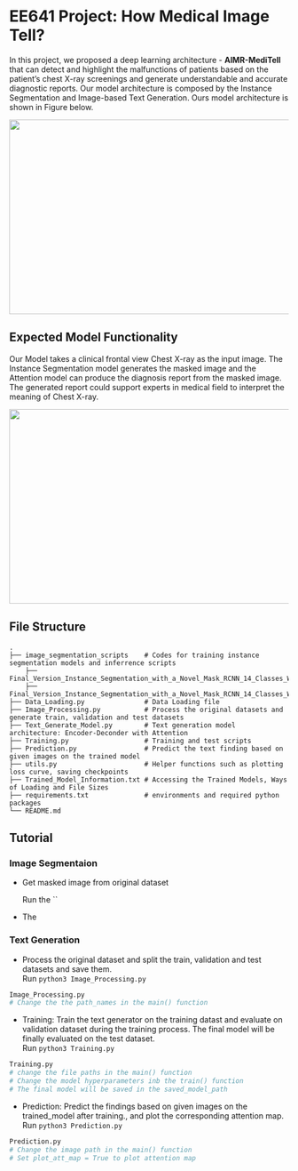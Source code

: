 # EE641 Project: How Medical Image Tell? 
In this project, we proposed a deep learning architecture - **AIMR-MediTell** that can detect and highlight the malfunctions of patients based on the patient’s chest X-ray screenings and generate understandable and accurate diagnostic reports. Our model architecture is composed by the Instance Segmentation and Image-based Text Generation. Ours model architecture is shown in Figure below. 

<img src="https://user-images.githubusercontent.com/63425702/236669671-2c4f58f4-8785-48d7-a5a3-012b024a08d4.jpg" width="700" height="350">

## Expected Model Functionality
Our Model takes a clinical frontal view Chest X-ray as the input image. The Instance Segmentation model generates the masked image and the Attention model can produce the diagnosis report from the masked image. The generated report could support experts in medical field to interpret the meaning of Chest X-ray. 

<img src="https://user-images.githubusercontent.com/63425702/236601842-a55dd16c-da53-4b19-90d6-a25c82c5dece.png" width="700" height="350">

## File Structure 

    .
    ├── image_segmentation_scripts    # Codes for training instance segmentation models and inferrence scripts
        ├── Final_Version_Instance_Segmentation_with_a_Novel_Mask_RCNN_14_Classes_Without_Outputs.ipynb
        ├── Final_Version_Instance_Segmentation_with_a_Novel_Mask_RCNN_14_Classes_Without_Outputs.py
    ├── Data_Loading.py               # Data Loading file
    ├── Image_Processing.py           # Process the original datasets and generate train, validation and test datasets
    ├── Text_Generate_Model.py        # Text generation model architecture: Encoder-Deconder with Attention
    ├── Training.py                   # Training and test scripts
    ├── Prediction.py                 # Predict the text finding based on given images on the trained model
    ├── utils.py                      # Helper functions such as plotting loss curve, saving checkpoints
    ├── Trained_Model_Information.txt # Accessing the Trained Models, Ways of Loading and File Sizes
    ├── requirements.txt              # environments and required python packages
    └── README.md


## Tutorial
### Image Segmentaion

+ Get masked image from original dataset

    Run the ``

+ The 

### Text Generation

+ Process the original dataset and split the train, validation and test datasets and save them. \
Run `python3 Image_Processing.py`
```Python
Image_Processing.py
# Change the the path_names in the main() function 
```


+ Training: Train the text generator on the training datast and evaluate on validation dataset during the training process. The final model will be finally evaluated on the test dataset. \
 Run `python3 Training.py`
```Python
Training.py
# change the file paths in the main() function
# Change the model hyperparameters inb the train() function
# The final model will be saved in the saved_model_path
```

+ Prediction: Predict the findings based on given images on the trained_model after training., and plot the corresponding attention map. \
     Run `python3 Prediction.py`
```Python
Prediction.py
# Change the image path in the main() function
# Set plot_att_map = True to plot attention map
```
